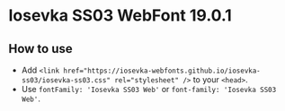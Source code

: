 # Iosevka SS03 WebFont 19.0.1

## How to use

- Add `<link href="https://iosevka-webfonts.github.io/iosevka-ss03/iosevka-ss03.css" rel="stylesheet" />` to your `<head>`.
- Use `fontFamily: 'Iosevka SS03 Web'` or `font-family: 'Iosevka SS03 Web'`.
